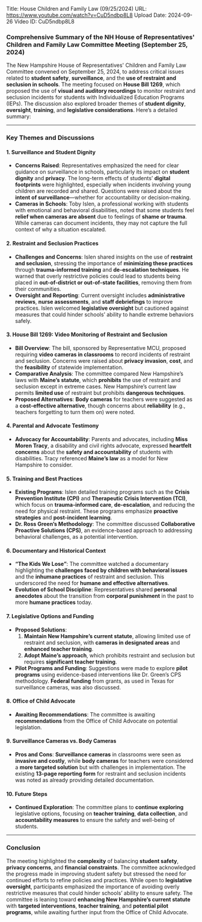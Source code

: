 Title: House Children and Family Law (09/25/2024)
URL: https://www.youtube.com/watch?v=CuD5ndbp8L8
Upload Date: 2024-09-26
Video ID: CuD5ndbp8L8

### Comprehensive Summary of the NH House of Representatives' Children and Family Law Committee Meeting (September 25, 2024)

The New Hampshire House of Representatives' Children and Family Law Committee convened on September 25, 2024, to address critical issues related to **student safety**, **surveillance**, and the **use of restraint and seclusion in schools**. The meeting focused on **House Bill 1269**, which proposed the use of **visual and auditory recordings** to monitor restraint and seclusion incidents for students with Individualized Education Programs (IEPs). The discussion also explored broader themes of **student dignity**, **oversight**, **training**, and **legislative considerations**. Here’s a detailed summary:

---

### **Key Themes and Discussions**

#### **1. Surveillance and Student Dignity**
- **Concerns Raised**: Representatives emphasized the need for clear guidance on surveillance in schools, particularly its impact on **student dignity** and **privacy**. The long-term effects of students’ **digital footprints** were highlighted, especially when incidents involving young children are recorded and shared. Questions were raised about the **intent of surveillance**—whether for accountability or decision-making.
- **Cameras in Schools**: Toby Islen, a professional working with students with emotional and behavioral disabilities, noted that some students feel **relief when cameras are absent** due to feelings of **shame or trauma**. While cameras can document incidents, they may not capture the full context of why a situation escalated.

#### **2. Restraint and Seclusion Practices**
- **Challenges and Concerns**: Islen shared insights on the use of **restraint and seclusion**, stressing the importance of **minimizing these practices** through **trauma-informed training** and **de-escalation techniques**. He warned that overly restrictive policies could lead to students being placed in **out-of-district or out-of-state facilities**, removing them from their communities.
- **Oversight and Reporting**: Current oversight includes **administrative reviews**, **nurse assessments**, and **staff debriefings** to improve practices. Islen welcomed **legislative oversight** but cautioned against measures that could hinder schools’ ability to handle extreme behaviors safely.

#### **3. House Bill 1269: Video Monitoring of Restraint and Seclusion**
- **Bill Overview**: The bill, sponsored by Representative MCU, proposed requiring **video cameras in classrooms** to record incidents of restraint and seclusion. Concerns were raised about **privacy invasion**, **cost**, and the **feasibility** of statewide implementation.
- **Comparative Analysis**: The committee compared New Hampshire’s laws with **Maine’s statute**, which **prohibits** the use of restraint and seclusion except in extreme cases. New Hampshire’s current law permits **limited use** of restraint but prohibits **dangerous techniques**.
- **Proposed Alternatives**: **Body cameras** for teachers were suggested as a **cost-effective alternative**, though concerns about **reliability** (e.g., teachers forgetting to turn them on) were noted.

#### **4. Parental and Advocate Testimony**
- **Advocacy for Accountability**: Parents and advocates, including **Miss Moren Tracy**, a disability and civil rights advocate, expressed **heartfelt concerns** about the **safety and accountability** of students with disabilities. Tracy referenced **Maine’s law** as a model for New Hampshire to consider.

#### **5. Training and Best Practices**
- **Existing Programs**: Islen detailed training programs such as the **Crisis Prevention Institute (CPI)** and **Therapeutic Crisis Intervention (TCI)**, which focus on **trauma-informed care**, **de-escalation**, and reducing the need for physical restraint. These programs emphasize **proactive strategies** and **post-incident learning**.
- **Dr. Ross Green’s Methodology**: The committee discussed **Collaborative Proactive Solutions (CPS)**, an evidence-based approach to addressing behavioral challenges, as a potential intervention.

#### **6. Documentary and Historical Context**
- **“The Kids We Lose”**: The committee watched a documentary highlighting the **challenges faced by children with behavioral issues** and the **inhumane practices** of restraint and seclusion. This underscored the need for **humane and effective alternatives**.
- **Evolution of School Discipline**: Representatives shared **personal anecdotes** about the transition from **corporal punishment** in the past to more **humane practices** today.

#### **7. Legislative Options and Funding**
- **Proposed Solutions**:
  1. **Maintain New Hampshire’s current statute**, allowing limited use of restraint and seclusion, with **cameras in designated areas** and **enhanced teacher training**.
  2. **Adopt Maine’s approach**, which prohibits restraint and seclusion but requires **significant teacher training**.
- **Pilot Programs and Funding**: Suggestions were made to explore **pilot programs** using evidence-based interventions like Dr. Green’s CPS methodology. **Federal funding** from grants, as used in Texas for surveillance cameras, was also discussed.

#### **8. Office of Child Advocate**
- **Awaiting Recommendations**: The committee is awaiting **recommendations** from the Office of Child Advocate on potential legislation.

#### **9. Surveillance Cameras vs. Body Cameras**
- **Pros and Cons**: **Surveillance cameras** in classrooms were seen as **invasive and costly**, while **body cameras** for teachers were considered a **more targeted solution** but with challenges in implementation. The existing **13-page reporting form** for restraint and seclusion incidents was noted as already providing detailed documentation.

#### **10. Future Steps**
- **Continued Exploration**: The committee plans to **continue exploring** legislative options, focusing on **teacher training**, **data collection**, and **accountability measures** to ensure the safety and well-being of students.

---

### **Conclusion**
The meeting highlighted the **complexity** of balancing **student safety**, **privacy concerns**, and **financial constraints**. The committee acknowledged the progress made in improving student safety but stressed the need for continued efforts to refine policies and practices. While open to **legislative oversight**, participants emphasized the importance of avoiding overly restrictive measures that could hinder schools’ ability to ensure safety. The committee is leaning toward **enhancing New Hampshire’s current statute** with **targeted interventions**, **teacher training**, and **potential pilot programs**, while awaiting further input from the Office of Child Advocate.